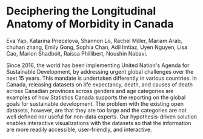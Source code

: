 
# Deciphering the Longitudinal Anatomy of Morbidity in Canada

Eva Yap, Katarina Priecelova, Shannon Lo, Rachel Miller, Mariam Arab, chuhan zhang, Emily Gong, Sophia Chan, Adil Imtiaz,  Uyen Nguyen, Lisa Cao, Marion Shadbolt, Raissa Phillibert, Noushin Nabavi. 

Since 2016, the world has been implementing United Nation's Agenda for Sustainable Development, by addressing urgent global challenges over the next 15 years. 
This mandate is undertaken differently in various countries. In Canada, releasing datasets on life expectancy, death, and causes of death across Canadian provinces across genders and age categories are examples of how Statistics Canada supports the reporting on the global goals for sustainable development. 
The problem with the existing open datasets, however, are that they are too large and the categories are not well defined nor useful for non-data experts. 
Our hypothesis-driven solution enables interactive visualizations with the datasets so that the information are more readily accessible, user-friendly, and interactive. 
